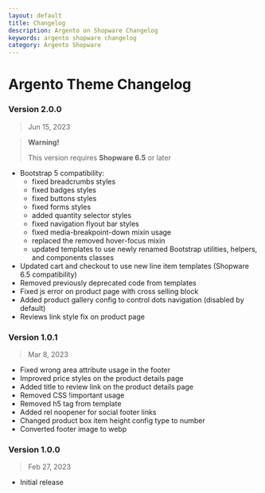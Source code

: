 ```yaml
---
layout: default
title: Changelog
description: Argento on Shopware Changelog
keywords: argento shopware changelog
category: Argento Shopware
---
```


# Argento Theme Changelog

### Version 2.0.0

> Jun 15, 2023

> **Warning!**
>
> This version requires **Shopware 6.5** or later

 - Bootstrap 5 compatibility:
   -  fixed breadcrumbs styles
   -  fixed badges styles
   -  fixed buttons styles
   -  fixed forms styles
   -  added quantity selector styles
   -  fixed navigation flyout bar styles
   -  fixed media-breakpoint-down mixin usage
   -  replaced the removed hover-focus mixin
   -  updated templates to use newly renamed Bootstrap utilities, helpers, and components classes
 - Updated cart and checkout to use new line item templates (Shopware 6.5 compatibility)
 - Removed previously deprecated code from templates
 - Fixed js error on product page with cross selling block
 - Added product gallery config to control dots navigation (disabled by default)
 - Reviews link style fix on product page

### Version 1.0.1

> Mar 8, 2023

 - Fixed wrong area attribute usage in the footer
 - Improved price styles on the product details page
 - Added title to review link on the product details page
 - Removed CSS !important usage
 - Removed h5 tag from template
 - Added rel noopener for social footer links
 - Changed product box item height config type to number
 - Converted footer image to webp

### Version 1.0.0

> Feb 27, 2023

 - Initial release
